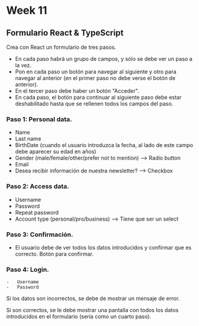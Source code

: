 # Week 11

## Formulario React & TypeScript

Crea con React un formulario de tres pasos.

-   En cada paso habrá un grupo de campos, y sólo se debe ver un paso a la vez.
-   Pon en cada paso un botón para navegar al siguiente y otro para navegar al anterior (en el primer paso no debe verse el botón de anterior).
-   En el tercer paso debe haber un botón "Acceder".
-   En cada paso, el botón para continuar al siguiente paso debe estar deshabilitado hasta que se rellenen todos los campos del paso.

### Paso 1: Personal data.

-   Name
-   Last name
-   BirthDate (cuando el usuario introduzca la fecha, al lado de este campo debe aparecer su edad en años)
-   Gender (male/female/other/prefer not to mention) --> Radio button
-   Email
-   Desea recibir información de nuestra newsletter? --> Checkbox

### Paso 2: Access data.

-   Username
-   Password
-   Repeat password
-   Account type (personal/pro/business) --> Tiene que ser un select

### Paso 3: Confirmación.

-   El usuario debe de ver todos los datos introducidos y confirmar que es correcto. Botón para confirmar.

### Paso 4: Login.

    -   Username
    -   Password

Si los datos son incorrectos, se debe de mostrar un mensaje de error.

Si son correctos, se le debe mostrar una pantalla con todos los datos introducidos en el formulario (sería como un cuarto paso).


